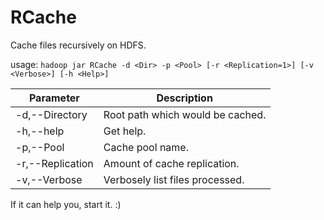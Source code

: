 # RCache

Cache files recursively on HDFS.

usage: `hadoop jar RCache -d <Dir> -p <Pool> [-r <Replication=1>] [-v <Verbose>] [-h <Help>]`

| Parameter | Description |
|---|---|
| -d,--Directory <arg>   |   Root path which would be cached.   |
| -h,--help              |   Get help.                          |
| -p,--Pool <arg>        |   Cache pool name.                   |
| -r,--Replication <arg> |   Amount of cache replication.       |
| -v,--Verbose           |   Verbosely list files processed.    |

If it can help you, start it. :)